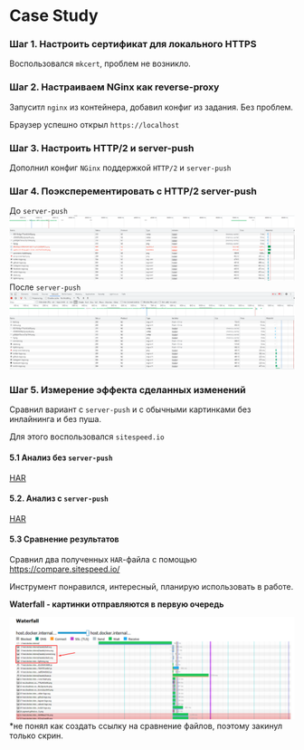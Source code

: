 # Case Study

### Шаг 1. Настроить сертификат для локального HTTPS

Воспользовался `mkcert`, проблем не возникло.

### Шаг 2. Настраиваем NGinx как reverse-proxy

Запуситл `nginx` из контейнера, добавил конфиг из задания. Без проблем.

Браузер успешно открыл `https://localhost`

### Шаг 3. Настроить HTTP/2 и server-push

Дополнил конфиг `NGinx` поддержкой `HTTP/2` и `server-push`

### Шаг 4. Поэксперементировать с HTTP/2 server-push

До `server-push`
![before_push.png](cs_docs/before_push.png)
После `server-push`
![after_push.png](cs_docs/after_push.png)

### Шаг 5. Измерение эффекта сделанных изменений

Сравнил вариант с `server-push` и с обычными картинками без инлайнинга и без пуша.

Для этого воспользовался `sitespeed.io`

#### 5.1 Анализ без `server-push`

[HAR](cs_docs/host.docker.internal_-chrome-5.1-2021-09-14150709.har)

#### 5.2. Анализ с `server-push`

[HAR](cs_docs/host.docker.internal_-chrome-5.2-2021-09-14152335.har)

#### 5.3 Сравнение результатов

Сравнил два полученных `HAR`-файла с помощью https://compare.sitespeed.io/

Инструмент понравился, интересный, планирую использовать в работе.

**Waterfall - картинки отправляются в первую очередь**

![Waterfall](cs_docs/waterfall.png)
\*не понял как создать ссылку на сравнение файлов, поэтому закинул только скрин.
